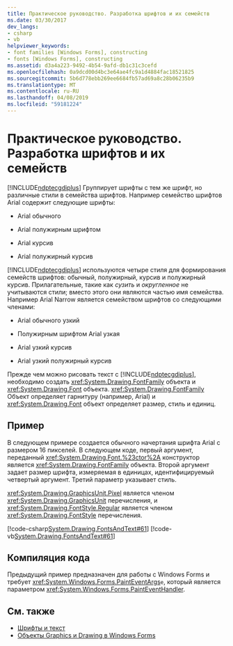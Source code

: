 ```yaml
---
title: Практическое руководство. Разработка шрифтов и их семейств
ms.date: 03/30/2017
dev_langs:
- csharp
- vb
helpviewer_keywords:
- font families [Windows Forms], constructing
- fonts [Windows Forms], constructing
ms.assetid: d3a4a223-9492-4b54-9afd-db1c31c3cefd
ms.openlocfilehash: 0a9dcd00d4bc3e64ae4fc9a1d4884fac18521825
ms.sourcegitcommit: 5b6d778ebb269ee6684fb57ad69a8c28b06235b9
ms.translationtype: MT
ms.contentlocale: ru-RU
ms.lasthandoff: 04/08/2019
ms.locfileid: "59181224"
---
```

# <a name="how-to-construct-font-families-and-fonts"></a>Практическое руководство. Разработка шрифтов и их семейств
[!INCLUDE[ndptecgdiplus](../../../../includes/ndptecgdiplus-md.md)] Группирует шрифты с тем же шрифт, но различные стили в семейства шрифтов. Например семейство шрифтов Arial содержит следующие шрифты:  
  
-   Arial обычного  
  
-   Arial полужирным шрифтом  
  
-   Arial курсив  
  
-   Arial полужирный курсив  
  
 [!INCLUDE[ndptecgdiplus](../../../../includes/ndptecgdiplus-md.md)] используются четыре стиля для формирования семейств шрифтов: обычный, полужирный, курсив и полужирный курсив. Прилагательные, такие как *сузить* и *округленное* не учитываются стили; вместо этого они являются частью имя семейства. Например Arial Narrow является семейством шрифтов со следующими членами:  
  
-   Arial обычного узкий  
  
-   Полужирным шрифтом Arial узкая  
  
-   Arial узкий курсив  
  
-   Arial узкий полужирный курсив  
  
 Прежде чем можно рисовать текст с [!INCLUDE[ndptecgdiplus](../../../../includes/ndptecgdiplus-md.md)], необходимо создать <xref:System.Drawing.FontFamily> объекта и <xref:System.Drawing.Font> объекта. <xref:System.Drawing.FontFamily> Объект определяет гарнитуру (например, Arial) и <xref:System.Drawing.Font> объект определяет размер, стиль и единиц.  
  
## <a name="example"></a>Пример  
 В следующем примере создается обычного начертания шрифта Arial с размером 16 пикселей. В следующем коде, первый аргумент, переданный <xref:System.Drawing.Font.%23ctor%2A> конструктор является <xref:System.Drawing.FontFamily> объекта. Второй аргумент задает размер шрифта, измеряемая в единицах, идентифицируемый четвертый аргумент. Третий параметр указывает стиль.  
  
 <xref:System.Drawing.GraphicsUnit.Pixel> является членом <xref:System.Drawing.GraphicsUnit> перечисления, и <xref:System.Drawing.FontStyle.Regular> является членом <xref:System.Drawing.FontStyle> перечисления.  
  
 [!code-csharp[System.Drawing.FontsAndText#61](~/samples/snippets/csharp/VS_Snippets_Winforms/System.Drawing.FontsAndText/CS/Class1.cs#61)]
 [!code-vb[System.Drawing.FontsAndText#61](~/samples/snippets/visualbasic/VS_Snippets_Winforms/System.Drawing.FontsAndText/VB/Class1.vb#61)]  
  
## <a name="compiling-the-code"></a>Компиляция кода  
 Предыдущий пример предназначен для работы с Windows Forms и требует <xref:System.Windows.Forms.PaintEventArgs>`e`, который является параметром <xref:System.Windows.Forms.PaintEventHandler>.  
  
## <a name="see-also"></a>См. также

- [Шрифты и текст](using-fonts-and-text.md)
- [Объекты Graphics и Drawing в Windows Forms](graphics-and-drawing-in-windows-forms.md)
